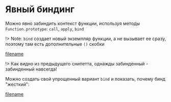 # Явный биндинг

Можно явно забиндить контекст функции, используя методы `Function.prototype`: `call`, `apply`, `bind`

!> Note: `bind` создает новый экземпляр функции, а не вызывает ее сразу, поэтому там есть дополнительные `()` скобки 

[filename](hard_binding.js ':include :type=code :fragment=hardBinding')

!> Как видно из предыдущего снипетта, однажды забинденный - забинденный навсегда! 

Можно создать свой упрощенный вариант `bind` и показать, почему бинд "жесткий":

[filename](hard_binding.js ':include :type=code :fragment=whyBoundForever')
